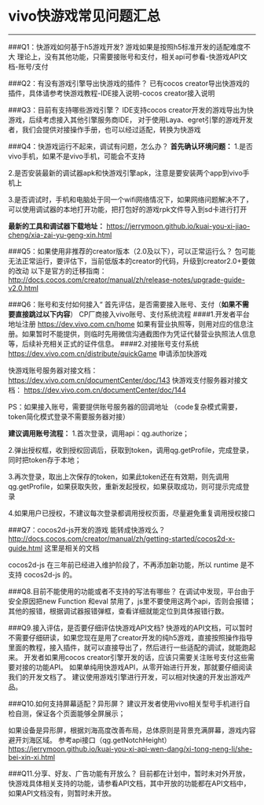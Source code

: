 # vivo快游戏常见问题汇总
---

###Q1：快游戏如何基于h5游戏开发?
游戏如果是按照h5标准开发的适配难度不大
理论上，没有其他功能，只需要接账号和支付，相关api可参看-快游戏API文档-账号/支付


###Q2：有没有游戏引擎导出快游戏的插件？
已有cocos creator导出快游戏的插件，具体请参考快游戏教程-IDE接入说明-cocos creator接入说明


###Q3：目前有支持哪些游戏引擎？
IDE支持cocos creator开发的游戏导出为快游戏，后续考虑接入其他引擎服务商IDE，
对于使用Laya、egret引擎的游戏开发者，我们会提供对接操作手册，也可以经过适配，转换为快游戏


###Q4：快游戏运行不起来，调试有问题，怎么办？
**首先确认环境问题：**
1.是否vivo手机，如果不是vivo手机，可能会不支持

2.是否安装最新的调试器apk和快游戏引擎apk，注意是要安装两个app到vivo手机上

3.是否调试时，手机和电脑处于同一个wifi网络情况下，如果网络问题解决不了，可以使用调试器的本地打开功能，把打包好的游戏rpk文件导入到sd卡进行打开

**最新的工具和调试器下载地址：**
https://jerrymoon.github.io/kuai-you-xi-jiao-cheng/xia-zai-yu-geng-xin.html 


###Q5：如果使用非推荐的creator版本（2.0及以下），可以正常运行么？
包可能无法正常运行，要评估下，当前低版本的creator的代码，升级到creator2.0+要做的改动
以下是官方的迁移指南：
http://docs.cocos.com/creator/manual/zh/release-notes/upgrade-guide-v2.0.html 


###Q6：账号和支付如何接入“
首先评估，是否需要接入账号、支付（**如果不需要直接跳过以下内容**）
CP厂商接入vivo账号、支付系统流程
 ####1.开发者平台地址注册
 https://dev.vivo.com.cn/home 如果有营业执照等，则用对应的信息注册。如果暂时不能提供，则临时先用微信沟通截图作为凭证代替营业执照法人信息等，后续补充相关正式的证件信息。
 ####2.对接账号支付系统
 https://dev.vivo.com.cn/distribute/quickGame 申请添加快游戏
 
快游戏账号服务器对接文档：
https://dev.vivo.com.cn/documentCenter/doc/143
快游戏支付服务器对接文档：
https://dev.vivo.com.cn/documentCenter/doc/144

PS：如果接入账号，需要提供账号服务器的回调地址
（code复杂模式需要，token简化模式登录不需要服务器对接）

**建议调用账号流程：**
1.首次登录，调用api：qg.authorize；

2.弹出授权框，收到授权回调后，获取到token，调用qg.getProfile，完成登录，同时把token存于本地；

3.再次登录，取出上次保存的token，如果此token还在有效期，则先调用qg.getProfile，如果获取失败，重新发起授权，如果获取成功，则可提示完成登录

4.如果用户已授权，不建议每次登录都调用授权页面，尽量避免重复调用授权接口

###Q7：cocos2d-js开发的游戏 能转成快游戏么？
http://docs.cocos.com/creator/manual/zh/getting-started/cocos2d-x-guide.html 这里是相关的文档

cocos2d-js 在三年前已经进入维护阶段了，不再添加新功能，所以 runtime 是不支持 cocos2d-js 的。


###Q8.目前不能使用的功能或者不支持的写法有哪些？
在调试中发现，平台由于安全原因把new Function 和eval 禁用了，js里不要使用这两个api，否则会报错；
其他的报错，根据调试器报错弹框，查看详细就能定位到具体报错行数。

###Q9.接入评估，是否要仔细评估快游戏API文档?
快游戏的API文档，可以暂时不需要仔细研读，如果您现在是用了creator开发的纯h5游戏，直接按照操作指导里面的教程，接入插件，就可以直接导出了，然后进行一些适配的调试，就能跑起来。 
开发者如果用cocos creator引擎开发的话，应该只需要关注账号支付这些需要对接的功能API。
如果单纯用快游戏API，从零开始进行开发，那就要仔细阅读我们的开发文档了。
建议使用游戏引擎进行开发，可以相对快速的开发出游戏产品。

###Q10.如何支持屏幕适配？异形屏？
建议开发者使用vivo相关型号手机进行自检自测，保证各个页面能够全屏展示；

如果设备是异形屏，根据刘海高度改善布局，总体原则是背景充满屏幕，游戏内容避开刘海区域。
参考api接口（qg.getNotchHeight）
https://jerrymoon.github.io/kuai-you-xi-api-wen-dang/xi-tong-neng-li/she-bei-xin-xi.html

###Q11.分享、好友、广告功能有开放么？
目前都在计划中，暂时未对外开放，快游戏具体相关支持的功能，请参看API文档，其中开放的功能都在API文档中，如果API文档没有，则暂时未开放。


